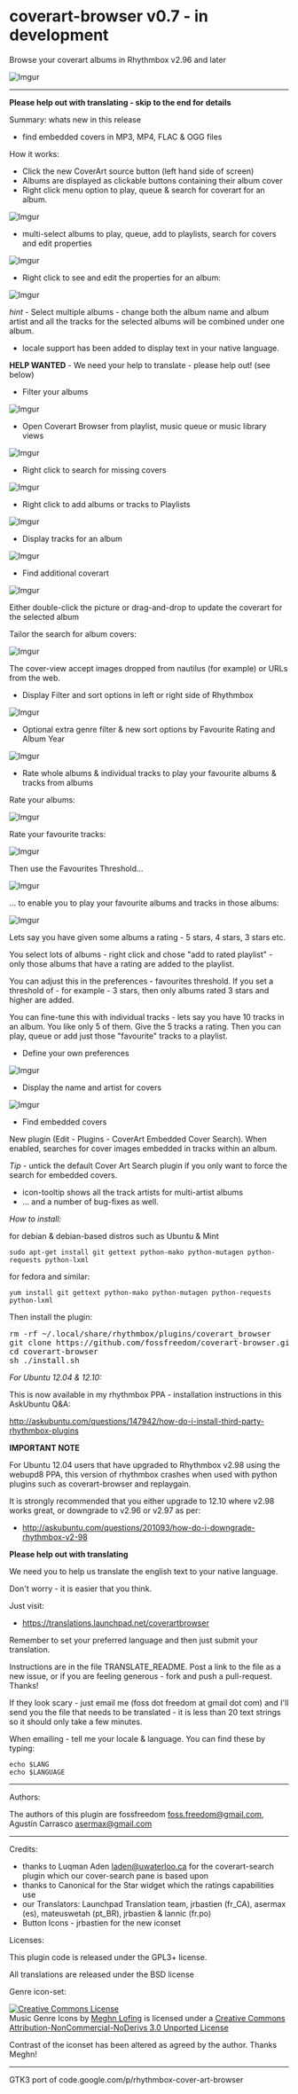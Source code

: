 coverart-browser v0.7 - in development
================

Browse your coverart albums in Rhythmbox v2.96 and later

![Imgur](http://i.imgur.com/XM7KW.png)

-----------

**Please help out with translating - skip to the end for details**

Summary: whats new in this release

 - find embedded covers in MP3, MP4, FLAC & OGG files

How it works:

 - Click the new CoverArt source button (left hand side of screen)
 - Albums are displayed as clickable buttons containing their album cover
 - Right click menu option to play, queue & search for coverart for an album.

![Imgur](http://i.imgur.com/cGUTr.png)

 - multi-select albums to play, queue, add to playlists, search for covers and edit properties

![Imgur](http://i.imgur.com/Od0Bc.png)

 - Right click to see and edit the properties for an album:

![Imgur](http://i.imgur.com/U1YyX.png)

*hint* - Select multiple albums - change both the album name and album artist and all the tracks for 
  the selected albums will be combined under one album.

 - locale support has been added to display text in your native language.

**HELP WANTED** - We need your help to translate - please help out! (see below)

 - Filter your albums

![Imgur](http://i.imgur.com/1QEfH.png)

 - Open Coverart Browser from playlist, music queue or music library views

![Imgur](http://i.imgur.com/i7rGj.png)

 - Right click to search for missing covers

![Imgur](http://i.imgur.com/QmHzi.png)

 - Right click to add albums or tracks to Playlists

![Imgur](http://i.imgur.com/gN6Xd.png)

 - Display tracks for an album

![Imgur](http://i.imgur.com/TFzgM.png)

 - Find additional coverart

![Imgur](http://i.imgur.com/swQ7R.png)

Either double-click the picture or drag-and-drop to update the coverart for the selected album

Tailor the search for album covers:

![Imgur](http://i.imgur.com/N7cy6.png)

The cover-view accept images dropped from nautilus (for example) or URLs from the web.

 - Display Filter and sort options in left or right side of Rhythmbox

![Imgur](http://i.imgur.com/MDfCP.png)

 - Optional extra genre filter & new sort options by Favourite Rating and Album Year

![Imgur](http://i.imgur.com/xJIN9.png)

 - Rate whole albums & individual tracks to play your favourite albums & tracks from albums

Rate your albums:

![Imgur](http://i.imgur.com/k0rTU.png)

Rate your favourite tracks:

![Imgur](http://i.imgur.com/JWNVH.png)

Then use the Favourites Threshold...

![Imgur](http://i.imgur.com/SMyrL.png)

... to enable you to play your favourite albums and tracks in those albums:

![Imgur](http://i.imgur.com/0fnzv.png)


Lets say you have given some albums a rating - 5 stars, 4 stars, 3 stars etc.

You select lots of albums - right click and chose "add to rated playlist" - only those albums that have a rating are added to the playlist.

You can adjust this in the preferences - favourites threshold. If you set a threshold of - for example - 3 stars, then only albums rated 3 stars and higher are added.

You can fine-tune this with individual tracks - lets say you have 10 tracks in an album. You like only 5 of them. Give the 5 tracks a rating. Then you can play, queue or add just those "favourite" tracks to a playlist.


 - Define your own preferences

![Imgur](http://i.imgur.com/rro0A.png)

 - Display the name and artist for covers

![Imgur](http://i.imgur.com/3xDfI.png)

 - Find embedded covers

 New plugin (Edit - Plugins - CoverArt Embedded Cover Search).  When enabled, searches for cover images embedded in tracks within an album.

 *Tip* - untick the default Cover Art Search plugin if you only want to force the search for embedded covers. 

 - icon-tooltip shows all the track artists for multi-artist albums
 - ... and a number of bug-fixes as well.

*How to install:*

for debian & debian-based distros such as Ubuntu & Mint

    sudo apt-get install git gettext python-mako python-mutagen python-requests python-lxml

for fedora and similar:

    yum install git gettext python-mako python-mutagen python-requests python-lxml

Then install the plugin:

<pre>
rm -rf ~/.local/share/rhythmbox/plugins/coverart_browser
git clone https://github.com/fossfreedom/coverart-browser.git
cd coverart-browser
sh ./install.sh
</pre>

*For Ubuntu 12.04 & 12.10:*

This is now available in my rhythmbox PPA - installation instructions in this AskUbuntu Q&A:

http://askubuntu.com/questions/147942/how-do-i-install-third-party-rhythmbox-plugins

**IMPORTANT NOTE**

For Ubuntu 12.04 users that have upgraded to Rhythmbox v2.98 using the webupd8 PPA, this version 
of rhythmbox crashes when used with python plugins such as coverart-browser and replaygain.

It is strongly recommended that you either upgrade to 12.10 where v2.98 works great, or 
downgrade to v2.96 or v2.97 as per:
 - http://askubuntu.com/questions/201093/how-do-i-downgrade-rhythmbox-v2-98

**Please help out with translating**

We need you to help us translate the english text to your native language.

Don't worry - it is easier that you think.

Just visit:

 - https://translations.launchpad.net/coverartbrowser

Remember to set your preferred language and then just submit your translation.

Instructions are in the file TRANSLATE_README. Post a link to the file as a new issue, or
if you are feeling generous - fork and push a pull-request. Thanks!

If they look scary - just email me (foss dot freedom at gmail dot com) and I'll send you the 
file that needs to be translated - it is less than 20 text strings so it should only take a
few minutes.

When emailing - tell me your locale & language.  You can find these by typing:

    echo $LANG
    echo $LANGUAGE

-------

Authors:

The authors of this plugin are fossfreedom <foss.freedom@gmail.com>, Agustín Carrasco <asermax@gmail.com>

-------

Credits:

 - thanks to Luqman Aden <laden@uwaterloo.ca> for the coverart-search plugin which our cover-search pane is based upon
 - thanks to Canonical for the Star widget which the ratings capabilities use
 - our Translators: Launchpad Translation team, jrbastien (fr_CA), asermax (es), mateuswetah (pt_BR), jrbastien & lannic (fr.po)
 - Button Icons - jrbastien for the new iconset

 Licenses:

 This plugin code is released under the GPL3+ license.

 All translations are released under the BSD license

 Genre icon-set:
 
 <a rel="license" href="http://creativecommons.org/licenses/by-nc-nd/3.0/deed.en_US"><img alt="Creative Commons License" style="border-width:0" src="http://i.creativecommons.org/l/by-nc-nd/3.0/80x15.png" /></a><br /><span xmlns:dct="http://purl.org/dc/terms/" href="http://purl.org/dc/dcmitype/StillImage" property="dct:title" rel="dct:type">Music Genre Icons</span> by <a xmlns:cc="http://creativecommons.org/ns#" href="http://meghnlofing.com" property="cc:attributionName" rel="cc:attributionURL">Meghn Lofing</a> is licensed under a <a rel="license" href="http://creativecommons.org/licenses/by-nc-nd/3.0/deed.en_US">Creative Commons Attribution-NonCommercial-NoDerivs 3.0 Unported License</a>

Contrast of the iconset has been altered as agreed by the author.  Thanks Meghn!

------

GTK3 port of code.google.com/p/rhythmbox-cover-art-browser

